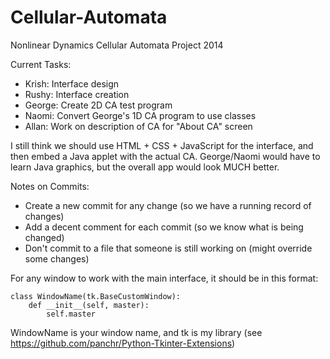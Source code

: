 Cellular-Automata
=================

Nonlinear Dynamics Cellular Automata Project 2014

Current Tasks:
 - Krish: Interface design
 - Rushy: Interface creation
 - George: Create 2D CA test program
 - Naomi: Convert George's 1D CA program to use classes
 - Allan: Work on description of CA for "About CA" screen

I still think we should use HTML + CSS + JavaScript for the interface, and then embed
a Java applet with the actual CA. George/Naomi would have to learn Java graphics,
but the overall app would look MUCH better.
 
Notes on Commits:

 - Create a new commit for any change (so we have a running record of changes)
 - Add a decent comment for each commit (so we know what is being changed)
 - Don't commit to a file that someone is still working on (might override some changes)


For any window to work with the main interface, it should be in this format:

	class WindowName(tk.BaseCustomWindow):
		def __init__(self, master):
			self.master

WindowName is your window name, and tk is my library (see https://github.com/panchr/Python-Tkinter-Extensions)
